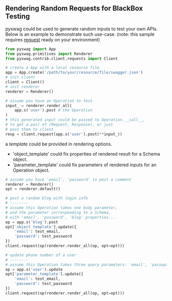 ## Rendering Random Requests for BlackBox Testing

pyswag could be used to generate random inputs to test your own APIs. Below is an example to demonstrate such use-case. (note: this sample requires [request](https://github.com/kennethreitz/requests) ready on your environment)

```python
from pyswag import App
from pyswag.primitives import Renderer
from pyswag.contrib.client.requests import Client

# create a App with a local resource file
app = App.create('/path/to/your/resource/file/swagger.json')
# init client
client = Client()
# init renderer
renderer = Renderer()

# assume you have an Operation to test
input_ = renderer.render_all(
    app.s('user').post # the Operation
)
# this generated input could be passed to Operation.__call__,
# to get a pair of (Request, Response), or just
# pass them to client
resp = client.request(app.s('user').post(**input_))
```

a _template_ could be provided in rendering options.
- 'object_template' could fix properties of rendered result for a Schema object.
- 'parameter_template' could fix parameters of rendered inputs for an Operation object.
```python
# assume you have 'email', 'password' to post a comment
renderer = Renderer()
opt = renderer.default()

# post a random blog with login info
# --------
# assume this Operation takes one body parameter,
# and the parameter corresponding to a Schema,
# with 'email', 'password', 'blog' properties...
op = app.s('blog').post
opt['object_template'].update({
    'email': test_email,
    'password': test_password
})
client.request(op(renderer.render_all(op, opt=opt)))

# update phone number of a user
# --------
# assume this Operation takes three query parameters: 'email', 'passwprd', and a random phone number...
op = app.s('user').update
opt['parameter_template'].update({
    'email': test_email,
    'password': test_password
})
client.request(op(renderer.render_all(op, opt=opt)))
```
